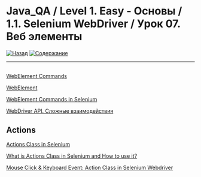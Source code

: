 # Java_QA / Level 1. Easy - Основы / 1.1. Selenium WebDriver / Урок 07. Веб элементы

[![Назад](https://img.shields.io/badge/-%D0%9D%D0%B0%D0%B7%D0%B0%D0%B4-brightgreen)](3.%20Задание.md)
[![Содержание](https://img.shields.io/badge/-%D0%A1%D0%BE%D0%B4%D0%B5%D1%80%D0%B6%D0%B0%D0%BD%D0%B8%D0%B5-purple)](README.md)

***

## 

[WebElement Commands](https://www.toolsqa.com/selenium-webdriver/webelement-commands/)

[WebElement](https://www.selenium.dev/documentation/en/webdriver/web_element/)

[WebElement Commands in Selenium](https://stqatools.com/selenium-webelement-commands/)

[WebDriver API. Сложные взаимодействия](https://comaqa.gitbook.io/selenium-webdriver-lectures/selenium-webdriver.-slozhnye-voprosy./webdriver-api.-slozhnye-vzaimodeistviya.)

## Actions

[Actions Class in Selenium](https://www.toolsqa.com/selenium-webdriver/actions-class-in-selenium/)

[What is Actions Class in Selenium and How to use it?](https://www.janbasktraining.com/blog/what-is-actions-class-in-selenium/)

[Mouse Click & Keyboard Event: Action Class in Selenium Webdriver](https://www.guru99.com/keyboard-mouse-events-files-webdriver.html)

[]()

[]()

[]()